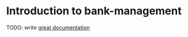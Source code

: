 # Introduction to bank-management

TODO: write [great documentation](http://jacobian.org/writing/what-to-write/)
